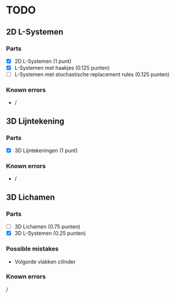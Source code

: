 # TODO

## 2D L-Systemen
### Parts
- [x] 2D L-Systemen (1 punt)
- [x] L-Systemen met haakjes (0.125 punten)
- [ ] L-Systemen met stochastische replacement rules (0.125 punten)
### Known errors
- /

## 3D Lijntekening
### Parts
- [x] 3D Lijntekeningen (1 punt)
### Known errors
- /

## 3D Lichamen
### Parts
- [ ] 3D Lichamen (0.75 punten)
- [x] 3D L-Systemen (0.25 punten)
### Possible mistakes
- Volgorde vlakken cilinder
### Known errors
/

